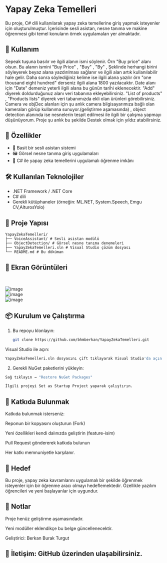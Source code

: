 # Yapay Zeka Temelleri

Bu proje, C# dili kullanılarak yapay zeka temellerine giriş yapmak isteyenler için oluşturulmuştur. İçerisinde sesli asistan, nesne tanıma ve makine öğrenmesi gibi temel konuların örnek uygulamaları yer almaktadır.


## 📌 Kullanım
Sepeak tuşuna basılır ve ilgili alanın ismi söylenir. Örn "Buy price" alanı olsun. Bu alanın ismini "Buy Price" , "Buy" , "By" ,  Şeklinde  herhangi birini söyleyerek beyaz alana yazdırılması sağlanır ve ilgili alan artık kullanılabilir hale gelir. Daha sonra söylediğiniz kelime ise ilgili alana yazılır örn "one thousand eight hundred" derseniz ilgili alana 1800 yazılacaktır. Date alanı için "Date" demeniz yeterli ilgili alana bu günün tarihi eklenecektir. "Add" diyerek doldurduğunuz alanı veri tabanına ekleyebilirsiniz. "List of products" , "Products lists" diyerek veri tabanımızda ekli olan ürünleri görebilirsiniz. Camera ve objDec alanları için şu anlık camera bilgisayarımıza bağlı olan kameraları görüp kullanıma sunuyor.(geliştirme aşamasında) , object detection alanında ise nesnelerin tespit edilmesi ile ilgili bir çalışma yapmayı düşünüyorum. Proje şu anlık bu şekilde Destek olmak için yıldız atabilirsiniz.



## 🚀 Özellikler

- 📢 Basit bir sesli asistan sistemi  
- 🖼️ Görsel nesne tanıma giriş uygulamaları  
- 🔧 C# ile yapay zeka temellerini uygulamalı öğrenme imkânı

## 🛠️ Kullanılan Teknolojiler

- .NET Framework / .NET Core  
- C# dili  
- Gerekli kütüphaneler (örneğin: ML.NET, System.Speech, Emgu CV,AlturosYolo)

## 📂 Proje Yapısı
```text
YapayZekaTemelleri/
├── VoiceAssistant/ # Sesli asistan modülü
├── ObjectDetection/ # Görsel nesne tanıma denemeleri
├── YapayZekaTemelleri.sln # Visual Studio çözüm dosyası
└── README.md # Bu döküman
```


## 📸 Ekran Görüntüleri

<br>

![image](https://github.com/user-attachments/assets/9118ce7c-9ddf-473e-bca4-43d5489bb59b)
<br>
![image](https://github.com/user-attachments/assets/f21cd433-54ab-44a8-9e0a-94e5ca7dc81c)
<br>
![image](https://github.com/user-attachments/assets/53f8bd9e-2a83-4fd5-bb79-ffb6949b4c46)
<br>

## 📦 Kurulum ve Çalıştırma

1. Bu repoyu klonlayın: 
   ```bash
   git clone https://github.com/bhmberkan/YapayZekaTemelleri.git
    ```
Visual Studio ile açın:
  ```bash
YapayZekaTemelleri.sln dosyasını çift tıklayarak Visual Studio'da açın.
```
2. Gerekli NuGet paketlerini yükleyin:
  ```bash
Sağ tıklayın → "Restore NuGet Packages"

İlgili projeyi Set as Startup Project yaparak çalıştırın.
```

## 🤖 Katkıda Bulunmak
Katkıda bulunmak isterseniz:

Reponun bir kopyasını oluşturun (Fork)

Yeni özellikleri kendi dalınızda geliştirin (feature-isim)

Pull Request göndererek katkıda bulunun

Her katkı memnuniyetle karşılanır.

## 🎯 Hedef
Bu proje, yapay zeka kavramlarını uygulamalı bir şekilde öğrenmek isteyenler için bir öğrenme aracı olmayı hedeflemektedir. Özellikle yazılım öğrencileri ve yeni başlayanlar için uygundur.

## 📌 Notlar
Proje henüz geliştirme aşamasındadır.

Yeni modüller eklendikçe bu belge güncellenecektir.

Geliştirici: Berkan Burak Turgut
## 📧 İletişim: GitHub üzerinden ulaşabilirsiniz.
